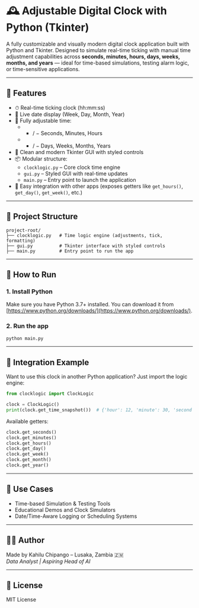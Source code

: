# 🕰️ Adjustable Digital Clock with Python (Tkinter)

A fully customizable and visually modern digital clock application built with Python and Tkinter. Designed to simulate real-time ticking with manual time adjustment capabilities across **seconds, minutes, hours, days, weeks, months, and years** — ideal for time-based simulations, testing alarm logic, or time-sensitive applications.

---

## 🔧 Features

- ⏱ Real-time ticking clock (hh:mm:ss)
- 📅 Live date display (Week, Day, Month, Year)
- 🔁 Fully adjustable time:
  - + / − Seconds, Minutes, Hours
  - + / − Days, Weeks, Months, Years
- 🎨 Clean and modern Tkinter GUI with styled controls
- 📦 Modular structure:
  - `clocklogic.py` – Core clock time engine
  - `gui.py` – Styled GUI with real-time updates
  - `main.py` – Entry point to launch the application
- 🔗 Easy integration with other apps (exposes getters like `get_hours()`, `get_day()`, `get_week()`, etc.)

---

## 📂 Project Structure

```
project-root/
├── clocklogic.py   # Time logic engine (adjustments, tick, formatting)
├── gui.py          # Tkinter interface with styled controls
├── main.py         # Entry point to run the app
```

---

## 🚀 How to Run

### 1. Install Python

Make sure you have Python 3.7+ installed. You can download it from [https://www.python.org/downloads/](https://www.python.org/downloads/).

### 2. Run the app

```bash
python main.py
```

---

## 🔌 Integration Example

Want to use this clock in another Python application? Just import the logic engine:

```python
from clocklogic import ClockLogic

clock = ClockLogic()
print(clock.get_time_snapshot())  # {'hour': 12, 'minute': 30, 'second': 5, ...}
```

Available getters:

```python
clock.get_seconds()
clock.get_minutes()
clock.get_hours()
clock.get_day()
clock.get_week()
clock.get_month()
clock.get_year()
```

---

## 📍 Use Cases

- Time-based Simulation & Testing Tools
- Educational Demos and Clock Simulators
- Date/Time-Aware Logging or Scheduling Systems

---

## 🧑‍💻 Author

Made by Kahilu Chipango – Lusaka, Zambia 🇿🇲  
_Data Analyst | Aspiring Head of AI_

---

## 📜 License

MIT License
